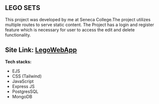 ## LEGO SETS
This project was developed by me at Seneca College.The project utilizes multiple routes to serve static content. The Project has a login and register feature which is necessary for user to access the edit and delete functionality.

## Site Link: [LegoWebApp](https://lovely-worm-beret.cyclic.app/)

**Tech stacks:**
- EJS
- CSS (Tailwind)
- JavaScript
- Express JS
- PostgresSQL
- MongoDB
